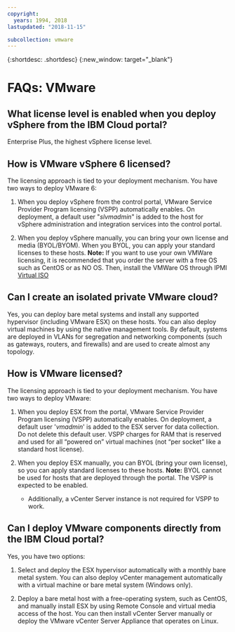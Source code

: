 ```yaml
---
copyright:
  years: 1994, 2018
lastupdated: "2018-11-15"

subcollection: vmware
---
```


{:shortdesc: .shortdesc}
{:new_window: target="_blank"}

# FAQs: VMware

## What license level is enabled when you deploy vSphere from the IBM Cloud portal?

Enterprise Plus, the highest vSphere license level.

## How is VMware vSphere 6 licensed?

The licensing approach is tied to your deployment mechanism. You have two ways to deploy VMware 6:

1. When you deploy vSphere from the control portal, VMware Service Provider Program licensing (VSPP) automatically enables. On deployment, a default user "_slvmadmin_" is added to the host for vSphere administration and integration services into the control portal.

2. When you deploy vSphere manually, you can bring your own license and media (BYOL/BYOM). When you BYOL, you can apply your standard licenses to these hosts. **Note:** If you want to use your own VMWare licensing, it is recommended that you order the server with a free OS such as CentOS or as NO OS. Then, install the VMWare OS through IPMI [Virtual ISO](/docs/bare-metal?topic=bare-metal-mounting-an-iso-on-a-bare-metal-server)

## Can I create an isolated private VMware cloud?

Yes, you can deploy bare metal systems and install any supported hypervisor (including VMware ESX) on these hosts. You can also deploy virtual machines by using the native management tools. By default, systems are deployed in VLANs for segregation and networking components (such as gateways, routers, and firewalls) and are used to create almost any topology.

## How is VMware licensed?

The licensing approach is tied to your deployment mechanism. You have two ways to deploy VMware:

1. When you deploy ESX from the portal, VMware Service Provider Program licensing (VSPP) automatically enables. On deployment, a default user '_vmadmin_' is added to the ESX server for data collection. Do not delete this default user. VSPP charges for RAM that is reserved and used for all “powered on” virtual machines (not “per socket” like a standard host license).

2. When you deploy ESX manually, you can BYOL (bring your own license), so you can apply standard licenses to these hosts. **Note:** BYOL cannot be used for hosts that are deployed through the portal. The VSPP is expected to be enabled.

    * Additionally, a vCenter Server instance is not required for VSPP to work.

## Can I deploy VMware components directly from the IBM Cloud portal?

Yes, you have two options:

1. Select and deploy the ESX hypervisor automatically with a monthly bare metal system. You can also deploy vCenter management automatically with a virtual machine or bare metal system (Windows only).

2. Deploy a bare metal host with a free-operating system, such as CentOS, and manually install ESX by using Remote Console and virtual media access of the host. You can then install vCenter Server manually or deploy the VMware vCenter Server Appliance that operates on Linux.
